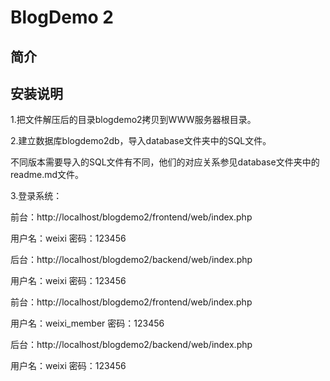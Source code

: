 BlogDemo 2
==========

简介
----


安装说明
--------

1.把文件解压后的目录blogdemo2拷贝到WWW服务器根目录。

2.建立数据库blogdemo2db，导入database文件夹中的SQL文件。

不同版本需要导入的SQL文件有不同，他们的对应关系参见database文件夹中的readme.md文件。

3.登录系统：



前台：http://localhost/blogdemo2/frontend/web/index.php

用户名：weixi   密码：123456

后台：http://localhost/blogdemo2/backend/web/index.php

用户名：weixi   密码：123456



前台：http://localhost/blogdemo2/frontend/web/index.php

用户名：weixi_member   密码：123456

后台：http://localhost/blogdemo2/backend/web/index.php

用户名：weixi   密码：123456

